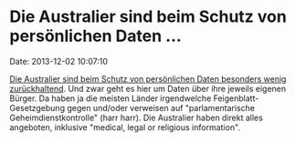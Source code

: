 Die Australier sind beim Schutz von persönlichen Daten \...
===========================================================

Date: 2013-12-02 10:07:10

[Die Australier sind beim Schutz von persönlichen Daten besonders wenig
zurückhaltend](http://www.theguardian.com/world/2013/dec/02/revealed-australian-spy-agency-offered-to-share-data-about-ordinary-citizens).
Und zwar geht es hier um Daten über ihre jeweils eigenen Bürger. Da
haben ja die meisten Länder irgendwelche Feigenblatt-Gesetzgebung gegen
und/oder verweisen auf \"parlamentarische Geheimdienstkontrolle\" (harr
harr). Die Australier haben direkt alles angeboten, inklusive \"medical,
legal or religious information\".

